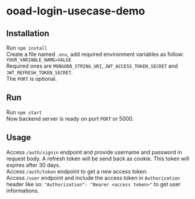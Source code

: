 # ooad-login-usecase-demo
## Installation
Run `npm install`  
Create a file named `.env`, add required environment variables as follow:
`YOUR_VARIABLE_NAME=VALUE`  
Required ones are `MONGODB_STRING_URI`, `JWT_ACCESS_TOKEN_SECRET` and `JWT_REFRESH_TOKEN_SECRET`.   
The `PORT` is optional.
## Run
Run `npm start`  
Now backend server is ready on port `PORT` or 5000.
## Usage
Access `/auth/signin` endpoint and provide username and password in request body. A refresh token will be send back as cookie. This token will expires after 30 days.  
Access `/auth/token` endpoint to get a new access token.  
Access `/user` endpoint and include the access token in `Authorization` header like so: `"Authorization": "Bearer <access token>"` to get user informations.
